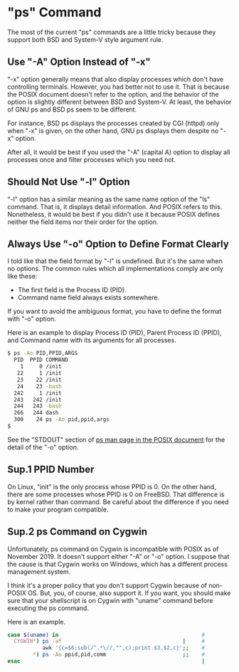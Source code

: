 # "ps" Command

The most of the current "ps" commands are a little tricky because they support both BSD and System-V style argument rule.

## Use "-A" Option Instead of "-x"

"-x" option generally means that also display processes which don't have controlling terminals. However, you had better not to use it. That is because the POSIX document doesn't refer to the option, and the behavior of the option is slightly different between BSD and System-V. At least, the behavior of GNU ps and BSD ps seem to be different.

For instance, BSD ps displays the processes created by CGI (httpd) only when "-x" is given, on the other hand, GNU ps displays them despite no "-x" option.

After all, it would be best if you used the "-A" (capital A) option to display all processes once and filter processes which you need not.

## Should Not Use "-l" Option

"-l" option has a similar meaning as the same name option of the "ls" command. That is, it displays detail information. And POSIX refers to this. Nonetheless, it would be best if you didn't use it because POSIX defines neither the field items nor their order for the option.

## Always Use "-o" Option to Define Format Clearly

I told like that the field format by "-l" is undefined. But it's the same when no options. The common rules which all implementations comply are only like these:

* The first field is the Process ID (PID).
* Command name field always exists somewhere.

If you want to avoid the ambiguous format, you have to define the format with "-o" option. 

Here is an example to display Process ID (PID), Parent Process ID (PPID), and Command name with its arguments for all processes.

``` sh
$ ps -Ao PID,PPID,ARGS
  PID  PPID COMMAND
    1     0 /init
   22     1 /init
   23    22 /init
   24    23 -bash
  242     1 /init
  243   242 /init
  244   243 -bash
  266   244 dash
  300    24 ps -Ao pid,ppid,args
$ 
```

See the "STDOUT" section of [ps man page in the POSIX document](https://pubs.opengroup.org/onlinepubs/9699919799/utilities/ps.html) for the detail of the "-o" option.

## Sup.1 PPID Number

On Linux, "init" is the only process whose PPID is 0. On the other hand, there are some processes whose PPID is 0 on FreeBSD. That difference is by kernel rather than command. Be careful about the difference if you need to make your program compatible.

## Sup.2 ps Command on Cygwin

Unfortunately, ps command on Cygwin is incompatible with POSIX as of November 2019. It doesn't support either "-A" or "-o" option. I suppose that the cause is that Cygwin works on Windows, which has a different process management system.

I think it's a proper policy that you don't support Cygwin because of non-POSIX OS. But, you, of course, also support it. If you want, you should make sure that your shellscript is on Cygwin with "uname" command before executing the ps command.

Here is an example.

``` sh
case $(uname) in                                             #
  CYGWIN*) ps -af                                      |     #
           awk '{c=$6;sub(/^.*\//,"",c);print $3,$2,c}';;    #
        *) ps -Ao ppid,pid,comm                        ;;    #
esac                                                         |
```
